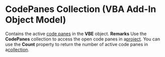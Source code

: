 
# CodePanes Collection (VBA Add-In Object Model)



Contains the active [code panes](b8bdf64f-5920-1ae9-16d0-b26d09524a30.md) in the **VBE** object.
 **Remarks**
Use the  **CodePanes** collection to access the open code panes in a[project](b8bdf64f-5920-1ae9-16d0-b26d09524a30.md).
You can use the  **Count** property to return the number of active code panes in a[collection](b8bdf64f-5920-1ae9-16d0-b26d09524a30.md).
